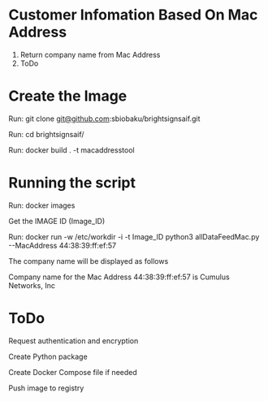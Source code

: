 # Customer Infomation Based On Mac Address

1. Return company name from Mac Address
2. ToDo

# Create the Image

Run: git clone git@github.com:sbiobaku/brightsignsaif.git

Run: cd brightsignsaif/

Run: docker build . -t macaddresstool

# Running the script

Run: docker images 

Get the IMAGE ID (Image_ID)

Run: docker  run -w /etc/workdir -i -t  Image_ID  python3 allDataFeedMac.py --MacAddress 44:38:39:ff:ef:57

The company name will be displayed as follows

Company name for the Mac Address 44:38:39:ff:ef:57 is Cumulus Networks, Inc

# ToDo
Request authentication and encryption

Create Python package 

Create Docker Compose file if needed

Push image to registry
